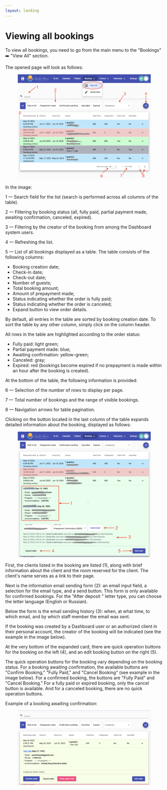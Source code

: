 ```yaml
---
layout: landing
---
```


# Viewing all bookings

To view all bookings, you need to go from the main menu to the "Bookings" ➡️ "View All" section.

The opened page will look as follows:

<figure><img src="../../../.gitbook/assets/Screenshot 2023-05-26 at 14.02.44.png" alt=""><figcaption></figcaption></figure>

In the image:

1 — Search field for the list (search is performed across all columns of the table).&#x20;

2 — Filtering by booking status (all, fully paid, partial payment made, awaiting confirmation, canceled, expired).&#x20;

3 — Filtering by the creator of the booking from among the Dashboard system users.&#x20;

4 — Refreshing the list.&#x20;

5 — List of all bookings displayed as a table. The table consists of the following columns:

* Booking creation date;
* Check-in date;
* Check-out date;
* Number of guests;
* Total booking amount;
* Amount of prepayment made;
* Status indicating whether the order is fully paid;
* Status indicating whether the order is canceled;
* Expand button to view order details.

By default, all entries in the table are sorted by booking creation date. To sort the table by any other column, simply click on the column header.

All rows in the table are highlighted according to the order status:

* Fully paid: light green;
* Partial payment made: blue;
* Awaiting confirmation: yellow-green;
* Canceled: gray;
* Expired: red (bookings become expired if no prepayment is made within an hour after the booking is created).

At the bottom of the table, the following information is provided:

6 — Selection of the number of rows to display per page.&#x20;

7 — Total number of bookings and the range of visible bookings.&#x20;

8 — Navigation arrows for table pagination.

Clicking on the button located in the last column of the table expands detailed information about the booking, displayed as follows:

<figure><img src="../../../.gitbook/assets/Screenshot 2023-05-26 at 14.29.38.png" alt=""><figcaption></figcaption></figure>

First, the clients listed in the booking are listed (1), along with brief information about the client and the room reserved for the client. The client's name serves as a link to their page.

Next is the information email sending form (2): an email input field, a selection for the email type, and a send button. This form is only available for confirmed bookings. For the "After deposit " letter type, you can choose the letter language (English or Russian).

Below the form is the email sending history (3): when, at what time, to which email, and by which staff member the email was sent.

If the booking was created by a Dashboard user or an authorized client in their personal account, the creator of the booking will be indicated (see the example in the image below).

At the very bottom of the expanded card, there are quick operation buttons for the booking on the left (4), and an edit booking button on the right (5).

The quick operation buttons for the booking vary depending on the booking status. For a booking awaiting confirmation, the available buttons are "Confirm Booking," "Fully Paid," and "Cancel Booking" (see example in the image below). For a confirmed booking, the buttons are "Fully Paid" and "Cancel Booking." For a fully paid or expired booking, only the cancel button is available. And for a canceled booking, there are no quick operation buttons.

Example of a booking awaiting confirmation:

<figure><img src="../../../.gitbook/assets/Screenshot 2023-05-26 at 14.38.26.png" alt=""><figcaption></figcaption></figure>



&#x20;

